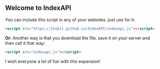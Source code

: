## Welcome to IndexAPI

You can include this script in any of your websites. just use for it:
```markdown
<script src="https://jhubi1.github.io/IndexAPI/indexapi.js"></script>
```

__Or:__ Another way is that you download the file, save it on *your* server and then call it that way:
```markdown
<script src="indexapi.js"></script>
```

I wish everyone a lot of fun with this expansion!
